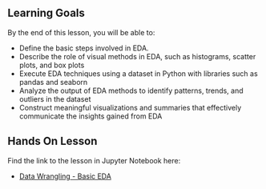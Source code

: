 ## Learning Goals

By the end of this lesson, you will be able to:


* Define the basic steps involved in EDA.
* Describe the role of visual methods in EDA, such as histograms, scatter plots, and box plots
* Execute EDA techniques using a dataset in Python with libraries such as pandas and seaborn
* Analyze the output of EDA methods to identify patterns, trends, and outliers in the dataset
* Construct meaningful visualizations and summaries that effectively communicate the insights gained from EDA


## Hands On Lesson

Find the link to the lesson in Jupyter Notebook here:

- [Data Wrangling - Basic EDA](https://github.com/data-bootcamp-v4/lessons/blob/main/2_data_wrangling_and_retrieval/quest/self_guided_lessons/2.2_self_guided_basic_eda.ipynb)
